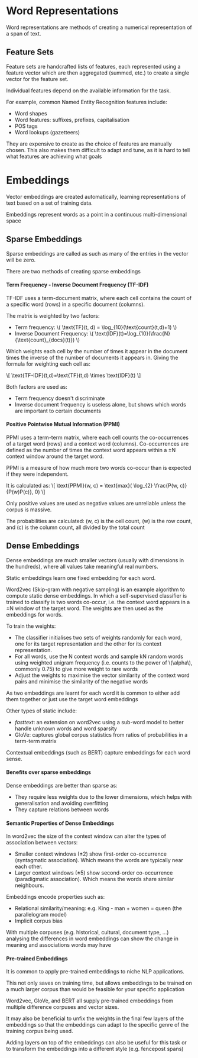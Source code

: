 # Word Representations

Word representations are methods of creating a numerical representation of a span of text.

## Feature Sets

Feature sets are handcrafted lists of features, each represented using a feature vector which are then aggregated (summed, etc.) to create a single vector for the feature set.

Individual features depend on the available information for the task. 

For example, common Named Entity Recognition features include:
- Word shapes
- Word features: suffixes, prefixes, capitalisation
- POS tags
- Word lookups (gazetteers)

They are expensive to create as the choice of features are manually chosen. This also makes them difficult to adapt and tune, as it is hard to tell what features are achieving what goals

# Embeddings

Vector embeddings are created automatically, learning representations of text based on a set of training data. 

Embeddings represent words as a point in a continuous multi-dimensional space

## Sparse Embeddings

Sparse embeddings are called as such as many of the entries in the vector will be zero. 

There are two methods of creating sparse embeddings

#### Term Frequency - Inverse Document Frequency (TF-IDF)

TF-IDF uses a term-document matrix, where each cell contains the count of a specific word (rows) in a specific document (columns). 

The matrix is weighted by two factors:
- Term frequency:  \\( \text{TF}(t, d) = \log_{10}(\text{count}(t,d)+1) \\)
- Inverse Document Frequency: \\( \text{IDF}(t)=\log_{10}(\frac{N}{\text{count}_{docs}(t)}) \\)

Which weights each cell by the number of times it appear in the document times the inverse of the number of documents it appears in. Giving the formula for weighting each cell as:

\\[ \text{TF-IDF}(t,d)=\text{TF}(t,d) \times \text{IDF}(t) \\]
 
Both factors are used as:
- Term frequency doesn't discriminate
- Inverse document frequency is useless alone, but shows which words are important to certain documents

#### Positive Pointwise Mutual Information (PPMI)

PPMI uses a term-term matrix, where each cell counts the co-occurrences of a target word (rows) and a context word (columns). Co-occurrences are defined as the number of times the context word appears within a ±N context window around the target word. 

PPMI is a measure of how much more two words co-occur than is expected if they were independent. 

It is calculated as:
\\[ \text{PPMI}(w, c) = \text{max}( \log_{2} \frac{P(w, c)}{P(w)P(c)}, 0) \\]

Only positive values are used as negative values are unreliable unless the corpus is massive. 

The probabilities are calculated: (w, c) is the cell count, (w) is the row count, and (c) is the column count, all divided by the total count

## Dense Embeddings

Dense embeddings are much smaller vectors (usually with dimensions in the hundreds), where all values take meaningful real numbers. 

Static embeddings learn one fixed embedding for each word.

Word2vec (Skip-gram with negative sampling) is an example algorithm to compute static dense embeddings. In which a self-supervised classifier is trained to classify is two words co-occur, i.e. the context word appears in a ±N window of the target word.  The weights are then used as the embeddings for words.

To train the weights:
- The classifier initialises two sets of weights randomly for each word, one for its target representation and the other for its context representation. 
- For all words, use the N context words and sample kN random words using weighted unigram frequency (i.e. counts to the power of \\(\alpha\\), commonly 0.75) to give more weight to rare words
- Adjust the weights to maximise the vector similarity of the context word pairs and minimise the similarity of the negative words

As two embeddings are learnt for each word it is common to either add them together or just use the target word embeddings

Other types of static include:
- *fasttext*: an extension on word2vec using a sub-word model to better handle unknown words and word sparsity
- GloVe: captures global corpus statistics from ratios of probabilities in a term-term matrix

Contextual embeddings (such as BERT) capture embeddings for each word sense. 

#### Benefits over sparse embeddings

Dense embeddings are better than sparse as:
- They require less weights due to the lower dimensions, which helps with generalisation and avoiding overfitting
- They capture relations between words

#### Semantic Properties of Dense Embeddings

In word2vec the size of the context window can alter the types of association between vectors:
- Smaller context windows (±2) show first-order co-occurrence (syntagmatic association). Which means the words are typically near each other. 
- Larger context windows (±5) show second-order co-occurrence (paradigmatic association). Which means the words share similar neighbours.

Embeddings encode properties such as:
- Relational similarity/meaning: e.g. King - man + women = queen (the parallelogram model)
- Implicit corpus bias

With multiple corpuses (e.g. historical, cultural, document type, ...) analysing the differences in word embeddings can show the change in meaning and associations words may have

#### Pre-trained Embeddings

It is common to apply pre-trained embeddings to niche NLP applications. 

This not only saves on training time, but allows embeddings to be trained on a much larger corpus than would be feasible for your specific application

Word2vec, GloVe, and BERT all supply pre-trained embeddings from multiple difference corpuses and vector sizes. 

It may also be beneficial to unfix the weights in the final few layers of the embeddings so that the embeddings can adapt to the specific genre of the training corpus being used. 

Adding layers on top of the embeddings can also be useful for this task or to transform the embeddings into a different style (e.g. fencepost spans)

